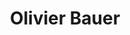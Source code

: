 ---
title: Olivier Bauer
link: https://olivierbauer.org/predications/
description: Olivier Bauer est professeur de théologie pratique à l’université de Lausanne.

---